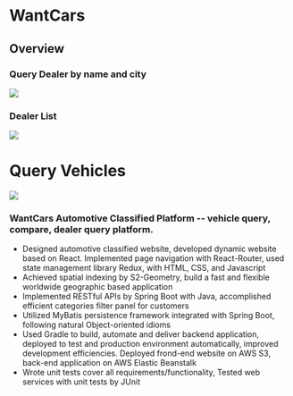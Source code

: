 # WantCars

## Overview

### Query Dealer by name and city
![](https://github.com/seventheluck/seventheluck.github.io/raw/master/images/my_posts/wantcars/wantcars-dealer01.png)

### Dealer List
![](https://github.com/seventheluck/seventheluck.github.io/raw/master/images/my_posts/wantcars/wantcars-dealer03.png)

# Query Vehicles
![](https://github.com/seventheluck/seventheluck.github.io/raw/master/images/my_posts/wantcars/wantcars-vehicle01.png)


### WantCars Automotive Classified Platform -- vehicle query, compare, dealer query platform.
- Designed automotive classified website, developed dynamic website based on React. Implemented page navigation with React-Router, used state management library Redux, with HTML, CSS, and Javascript
- Achieved spatial indexing by S2-Geometry, build a fast and flexible worldwide geographic based application
- Implemented RESTful APIs by Spring Boot with Java, accomplished efficient categories filter panel for customers
- Utilized MyBatis persistence framework integrated with Spring Boot, following natural Object-oriented idioms
- Used Gradle to build, automate and deliver backend application, deployed to test and production environment automatically, improved development efficiencies. Deployed frond-end website on AWS S3, back-end application on AWS Elastic Beanstalk
- Wrote unit tests cover all requirements/functionality, Tested web services with unit tests by JUnit
